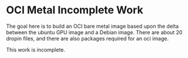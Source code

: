 # OCI Metal Incomplete Work

The goal here is to build an OCI bare metal image based upon the delta between the ubuntu GPU image and
a Debian image. There are about 20 dropin files, and there are also packages required for an oci image.

This work is incomplete.

